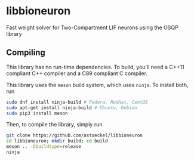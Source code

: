# libbioneuron

Fast weight solver for Two-Compartment LIF neurons using the OSQP library

## Compiling

This library has no run-time dependencies. To build, you'll need a C++11 compliant C++ compiler and a C89 compliant C compiler.

This library uses the `meson` build system, which uses `ninja`. To install both, run
```sh
sudo dnf install ninja-build # Fedora, RedHat, CentOS
sudo apt-get install ninja-build # Ubuntu, Debian
sudo pip3 install meson
```

Then, to compile the library, simply run
```sh
git clone https://github.com/astoeckel/libbioneuron
cd libbioneuron; mkdir build; cd build
meson .. -Dbuildtype=release
ninja
```

